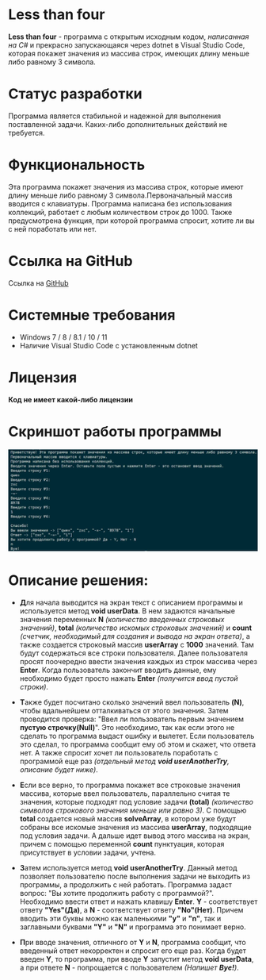 # Less than four

__Less than four__ - программа с открытым исходным кодом, *написанная на C#* и прекрасно запускающаяся через dotnet в Visual Studio Code, которая покажет значения из массива строк, имеющих длину меньше либо равному 3 символа.

# Статус разработки

Программа является стабильной и надежной для выполнения поставленной задачи. Каких-либо дополнительных действий не требуется. 

# Функциональность

Эта программа покажет значения из массива строк, которые имеют длину меньше либо равному 3 символа.Первоначальный массив вводится с клавиатуры. Программа написана без использования коллекций, работает с любым количеством строк до 1000. Также предусмотрена функция, при которой программа спросит, хотите ли вы с ней поработать или нет.

# Ссылка на GitHub

Ссылка на [GitHub](https://github.com/Lexskop/finalVerificationWorkGB1)

# Системные требования

+ Windows 7 / 8 / 8.1 / 10 / 11
+ Наличие Visual Studio Code с установленным dotnet

# Лицензия

__Код не имеет какой-либо лицензии__

# Скриншот работы программы

![Скриншот работы программы](https://github.com/Lexskop/finalVerificationWorkGB1/blob/main/1.JPG)

# Описание решения:

* **Д**ля начала выводится на экран текст с описанием программы и используется метод **void userData**. В нем задаются начальные значения переменных **N** *(количество введенных строковых значений)*, **total** *(количество искомых строковых значений)* и **count** *(счетчик, необходимый для создания и вывода на экран ответа)*, а также создается строковый массив **userArray** с **1000** значений. Там будут содержаться все строки пользователя. Далее пользователя просят поочередно ввести значения каждых из строк массива через **Enter**. Когда пользователь закончит вводить данные, ему необходимо будет просто нажать **Enter** *(получится ввод пустой строки)*.

* **Т**акже будет посчитано сколько значений ввел пользователь **(N)**, чтобы вдальнейшем отталкиваться от этого значения. Затем проводится проверка: "Ввел ли пользователь первым значением **пустую строчку(Null)**". Это необходимо, так как если этого не сделать то программа выдаст ошибку и вылетет. Если пользователь это сделал, то программа сообщит ему об этом и скажет, что ответа нет. А также спросит хочет ли пользователь поработать с программой еще раз *(отдельный метод **void userAnotherTry**, описание будет ниже)*.

* **Е**сли все верно, то программа покажет все строковые значения массива, которые ввел пользователь, параллельно считая те значения, которые подходят под условие задачи **(total)** *(количество символов строкового значения меньше или равно 3)*. С помощью **total** создается новый массив **solveArray**, в котором уже будут собраны все искомые значения из массива **userArray**, подходящие под условия задачи. А дальше идет вывод этого массива на экран, причем с помощью переменной **count** пунктуация, которая присутствует в условии задачи, учтена.

* **З**атем используется метод **void userAnotherTry**. Данный метод позволяет пользователю после выполнения задачи не выходить из программы, а продолжить с ней работать. Программа задаст вопрос: "Вы хотите продолжить работу с программой?". Необходимо ввести ответ и нажать клавишу **Enter**. **Y** - соответствует ответу **"Yes"(Да)**, а **N** - соответствует ответу **"No"(Нет)**. Причем вводить эти буквы можно как маленькими **"y"** и **"n"**, так и заглавными буквами **"Y"** и **"N"** и программа это понимает верно.

* **П**ри вводе значения, отличного от **Y** и **N**, программа сообщит, что введенный ответ некорректен и спросит его еще раз. Когда будет введен **Y**, то программа, при вводе **Y** запустит метод **void userData**, а при ответе **N** - попрощается с пользователем *(Напишет **Bye!**)*.
